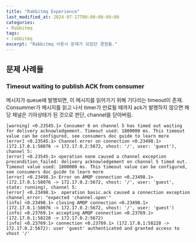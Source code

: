 ```yaml
---
title: "Rabbitmq Experience"
last_modified_at: 2024-07-17T00:00:00-09:00
categories:
- Rabbitmq
tags:
- rabbitmq
excerpt: "Rabbitmq 사용시 문제가 되었던 경험들."
---
```


## 문제 사례들

### Timeout waiting to publish ACK from consumer

메시지가 queue에 발행되면, 이 메시지를 읽어가기 위해 기다리는 timeout이 존재.
Consummer가 메시지를 읽고 나서 timer가 만료될 때까지 ack가 발행하지 않으면 해당 채널은 기아상태가
된 것으로 판단, channel을 닫아버림.

```
[warning] <0.23545.1> Consumer 6 on channel 5 has timed out waiting for delivery acknowledgement. Timeout used: 1800000 ms. This timeout value can be configured, see consumers doc guide to learn more
[error] <0.23545.1> Channel error on connection <0.23498.1> (172.17.0.1:58076 -> 172.17.0.2:5672, vhost: '/', user: 'guest'), channel 5:
[error] <0.23545.1> operation none caused a channel exception precondition_failed: delivery acknowledgement on channel 5 timed out. Timeout value used: 1800000 ms. This timeout value can be configured, see consumers doc guide to learn more
[error] <0.23498.1> Error on AMQP connection <0.23498.1> (172.17.0.1:58076 -> 172.17.0.2:5672, vhost: '/', user: 'guest', state: running), channel 5:
[error] <0.23498.1>  operation basic.ack caused a connection exception channel_error: "expected 'channel.open'"
[info] <0.23498.1> closing AMQP connection <0.23498.1> (172.17.0.1:58076 -> 172.17.0.2:5672, vhost: '/', user: 'guest')
[info] <0.23769.1> accepting AMQP connection <0.23769.1> (172.17.0.1:58220 -> 172.17.0.2:5672)
[info] <0.23769.1> connection <0.23769.1> (172.17.0.1:58220 -> 172.17.0.2:5672): user 'guest' authenticated and granted access to vhost '/'
```
